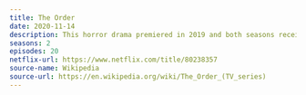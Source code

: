 ```yaml
---
title: The Order
date: 2020-11-14
description: This horror drama premiered in 2019 and both seasons received positive reviews from fans and critics. 
seasons: 2
episodes: 20
netflix-url: https://www.netflix.com/title/80238357
source-name: Wikipedia  
source-url: https://en.wikipedia.org/wiki/The_Order_(TV_series)
---
```


